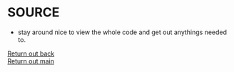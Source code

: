 # SOURCE
- stay around nice to view the whole code and get out anythings needed to.

[Return out back](https://github.com/devnaelson/devnaelson/blob/main/projects/hide-whatsapp/view.md)<br>
[Return out main](https://github.com/devnaelson/devnaelson)<br>